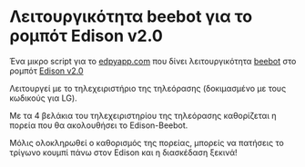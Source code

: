 # Λειτουργικότητα beebot για το ρομπότ Edison v2.0
Ένα μικρο script για το [edpyapp.com](http://www.edpyapp.com/) που δίνει λειτουργικότητα [beebot](https://www.bee-bot.us/) στο ρομπότ [Edison v2.0](https://meetedison.com/meet-edison-v2-0/)

Λειτουργεί με το τηλεχειριστήριο της τηλεόρασης (δοκιμασμένο με τους κωδικούς για LG).

Με τα 4 βελάκια του τηλεχειριστηρίου της τηλεόρασης καθορίζεται η πορεία που θα ακολουθήσει το Edison-Beebot.

Μόλις ολοκληρωθεί ο καθορισμός της πορείας, μπορείς να πατήσεις το τρίγωνο κουμπί πάνω στον Edison και η διασκέδαση ξεκινά!
